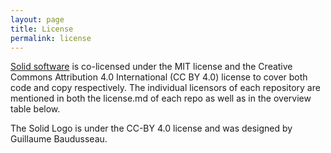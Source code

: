 ```yaml
---
layout: page
title: License
permalink: license
---
```


[Solid software](https://github.com/solid) is co-licensed under the MIT license and the Creative Commons Attribution 4.0 International (CC BY 4.0) license to cover both code and copy respectively. The individual licensors of each repository are mentioned in both the license.md of each repo as well as in the overview table below. 

The Solid Logo is under the CC-BY 4.0 license and was designed by Guillaume Baudusseau. 
